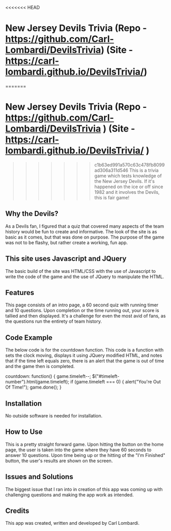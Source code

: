 <<<<<<< HEAD
# New Jersey Devils Trivia (Repo - https://github.com/Carl-Lombardi/DevilsTrivia) (Site - https://carl-lombardi.github.io/DevilsTrivia/)
=======
# New Jersey Devils Trivia (Repo - https://github.com/Carl-Lombardi/DevilsTrivia ) (Site - https://carl-lombardi.github.io/DevilsTrivia/ )
>>>>>>> c1b63ed991a570c63c478fb8099ad306a311d546
This is a trivia game which tests knowledge of the New Jersey Devils. If it's happened on the ice or off since 1982 and it involves the Devils, this is fair game!

## Why the Devils?
As a Devils fan, I figured that a quiz that covered many aspects of the team history would be fun to create and informative. The look of the site is as basic as it comes, but that was done on purpose. The purpose of the game was not to be flashy, but rather create a working, fun app.

## This site uses Javascript and JQuery 
The basic build of the site was HTML/CSS with the use of Javascript to write the code of the game and the use of JQuery to manipulate the HTML. 

## Features
This page consists of an intro page, a 60 second quiz with running timer and 10 questions. Upon completion or the time running out, your score is tallied and then displayed. It's a challenge for even the most avid of fans, as the questions run the entirety of team history. 

## Code Example
The below code is for the countdown function. This code is a function with sets the clock moving, displays it using JQuery modified HTML, and notes that if the time left equals zero, there is an alert that the game is out of time and the game then is completed. 

  countdown: function() {
    game.timeleft--;
    $("#timeleft-number").html(game.timeleft);
    if (game.timeleft === 0) {
      alert("You're Out Of Time!");
      game.done();
    }

## Installation 
No outside software is needed for installation. 

## How to Use
This is a pretty straight forward game. Upon hitting the button on the home page, the user is taken into the game where they have 60 seconds to answer 10 questions. Upon time being up or the hitting of the "I'm Finished" button, the user's results are shown on the screen. 

## Issues and Solutions
The biggest issue that I ran into in creation of this app was coming up with challenging questions and making the app work as intended. 

## Credits
This app was created, written and developed by Carl Lombardi. 
